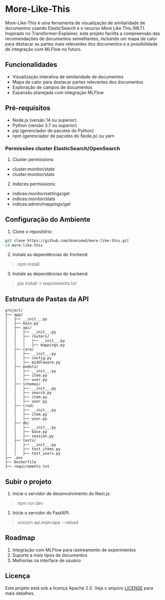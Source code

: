 # More-Like-This

More-Like-This é uma ferramenta de visualização de similaridade de documentos usando ElasticSearch e o recurso More Like This (MLT). Inspirado no Transformer-Explainer, este projeto facilita a compreensão das recomendações de documentos semelhantes, incluindo um mapa de calor para destacar as partes mais relevantes dos documentos e a possibilidade de integração com MLFlow no futuro.

## Funcionalidades

- Visualização interativa de similaridade de documentos
- Mapa de calor para destacar partes relevantes dos documentos
- Exploração de campos de documentos
- Expansão planejada com integração MLFlow

## Pré-requisitos

- Node.js (versão 14 ou superior)
- Python (versão 3.7 ou superior)
- pip (gerenciador de pacotes do Python)
- npm (gerenciador de pacotes do Node.js) ou yarn
  
### Permissões cluster ElasticSearch/OpenSearch

1. Cluster permissions:

  - cluster:monitor/state
  - cluster:monitor/stats

2. Indeces permissions:
   
  - indices:monitor/settings/get
  - indices:monitor/stats
  - indices:admin/mappings/get


## Configuração do Ambiente

1. Clone o repositório:

```sh
git clone https://github.com/Unanimad/more-like-this.git
cd more-like-this
```

2. Instale as dependências do frontend:

> npm install

3. Instale as dependências do backend:

> pip install -r requirements.txt

## Estrutura de Pastas da API

```
project/
├── app/
│   ├── __init__.py
│   ├── main.py
│   ├── api/
│   │   ├── __init__.py
│   │   ├── routers/
│   │   │   ├── __init__.py
│   │   │   ├── mappings.py
│   ├── core/
│   │   ├── __init__.py
│   │   ├── config.py
│   │   ├── middleware.py
│   ├── models/
│   │   ├── __init__.py
│   │   ├── item.py
│   │   ├── user.py
│   ├── schemas/
│   │   ├── __init__.py
│   │   ├── search.py
│   │   ├── item.py
│   │   ├── user.py
│   ├── crud/
│   │   ├── __init__.py
│   │   ├── item.py
│   │   ├── user.py
│   ├── db/
│   │   ├── __init__.py
│   │   ├── base.py
│   │   ├── session.py
│   ├── tests/
│   │   ├── __init__.py
│   │   ├── test_items.py
│   │   ├── test_users.py
├── .env
├── Dockerfile
├── requirements.txt
```

## Subir o projeto

1. Inicie o servidor de desenvolvimento do Next.js:

> npm run dev

2. Inicie o servidor do FastAPI:

> uvicorn api.main:app --reload

## Roadmap

1. Integração com MLFlow para rastreamento de experimentos
1. Suporte a mais tipos de documentos
1. Melhorias na interface de usuário

## Licença

Este projeto está sob a licença Apache 2.0. Veja o arquivo [LICENSE](LICENSE.md) para mais detalhes.
